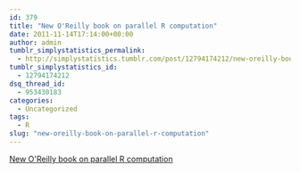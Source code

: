 ```yaml
---
id: 379
title: "New O'Reilly book on parallel R computation"
date: 2011-11-14T17:14:00+00:00
author: admin
tumblr_simplystatistics_permalink:
  - http://simplystatistics.tumblr.com/post/12794174212/new-oreilly-book-on-parallel-r-computation
tumblr_simplystatistics_id:
  - 12794174212
dsq_thread_id:
  - 953430183
categories:
  - Uncategorized
tags:
  - R
slug: "new-oreilly-book-on-parallel-r-computation"
---
```

[New O'Reilly book on parallel R computation](http://shop.oreilly.com/product/0636920021421.do)
